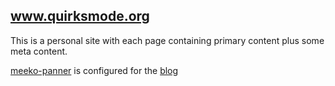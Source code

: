 www.quirksmode.org
------------------

This is a personal site with each page containing primary content
plus some meta content.

[meeko-panner](../) is configured for the [blog](http://www.quirksmode.org/blog/)
